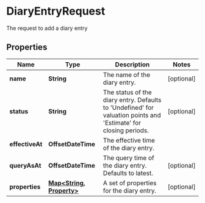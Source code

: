 

# DiaryEntryRequest

The request to add a diary entry

## Properties

Name | Type | Description | Notes
------------ | ------------- | ------------- | -------------
**name** | **String** | The name of the diary entry. |  [optional]
**status** | **String** | The status of the diary entry. Defaults to &#39;Undefined&#39; for valuation points and &#39;Estimate&#39; for closing periods. |  [optional]
**effectiveAt** | **OffsetDateTime** | The effective time of the diary entry. | 
**queryAsAt** | **OffsetDateTime** | The query time of the diary entry. Defaults to latest. |  [optional]
**properties** | [**Map&lt;String, Property&gt;**](Property.md) | A set of properties for the diary entry. |  [optional]



